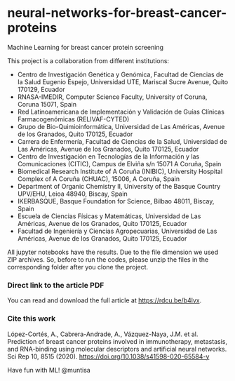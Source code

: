 # neural-networks-for-breast-cancer-proteins
Machine Learning for breast cancer protein screening

This project is a collaboration from different institutions:
- Centro de Investigación Genética y Genómica, Facultad de Ciencias de la Salud Eugenio Espejo, Universidad UTE, Mariscal Sucre Avenue, Quito 170129, Ecuador
- RNASA-IMEDIR, Computer Science Faculty, University of Coruna, Coruna 15071, Spain
- Red Latinoamericana de Implementación y Validación de Guías Clínicas Farmacogenómicas (RELIVAF-CYTED)
- Grupo de Bio-Quimioinformática, Universidad de Las Américas, Avenue de los Granados, Quito 170125, Ecuador
- Carrera de Enfermería, Facultad de Ciencias de la Salud, Universidad de Las Américas, Avenue de los Granados, Quito 170125, Ecuador
- Centro de Investigación en Tecnologías de la Información y las Comunicaciones (CITIC), Campus de Elviña s/n 15071 A Coruña, Spain
- Biomedical Research Institute of A Coruña (INIBIC), University Hospital Complex of A Coruña (CHUAC), 15006, A Coruña, Spain
- Department of Organic Chemistry II, University of the Basque Country UPV/EHU, Leioa 48940, Biscay, Spain
- IKERBASQUE, Basque Foundation for Science, Bilbao 48011, Biscay, Spain
- Escuela de Ciencias Físicas y Matemáticas, Universidad de Las Américas, Avenue de los Granados, Quito 170125, Ecuador
- Facultad de Ingeniería y Ciencias Agropecuarias, Universidad de Las Américas, Avenue de los Granados, Quito 170125, Ecuador

All jupyter notebooks have the results. Due to the file dimension we used ZIP archives. So, before to run the codes, please unzip the files in the corresponding folder after you clone the project.

### Direct link to the article PDF

You can read and download the full article at https://rdcu.be/b4lvx.

### Cite this work

López-Cortés, A., Cabrera-Andrade, A., Vázquez-Naya, J.M. et al. Prediction of breast cancer proteins involved in immunotherapy, metastasis, and RNA-binding using molecular descriptors and artificial neural networks. Sci Rep 10, 8515 (2020). https://doi.org/10.1038/s41598-020-65584-y

Have fun with ML! @muntisa
